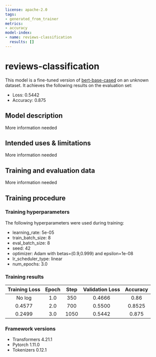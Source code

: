 ```yaml
---
license: apache-2.0
tags:
- generated_from_trainer
metrics:
- accuracy
model-index:
- name: reviews-classification
  results: []
---
```


<!-- This model card has been generated automatically according to the information the Trainer had access to. You
should probably proofread and complete it, then remove this comment. -->

# reviews-classification

This model is a fine-tuned version of [bert-base-cased](https://huggingface.co/bert-base-cased) on an unknown dataset.
It achieves the following results on the evaluation set:
- Loss: 0.5442
- Accuracy: 0.875

## Model description

More information needed

## Intended uses & limitations

More information needed

## Training and evaluation data

More information needed

## Training procedure

### Training hyperparameters

The following hyperparameters were used during training:
- learning_rate: 5e-05
- train_batch_size: 8
- eval_batch_size: 8
- seed: 42
- optimizer: Adam with betas=(0.9,0.999) and epsilon=1e-08
- lr_scheduler_type: linear
- num_epochs: 3.0

### Training results

| Training Loss | Epoch | Step | Validation Loss | Accuracy |
|:-------------:|:-----:|:----:|:---------------:|:--------:|
| No log        | 1.0   | 350  | 0.4666          | 0.86     |
| 0.4577        | 2.0   | 700  | 0.5500          | 0.8525   |
| 0.2499        | 3.0   | 1050 | 0.5442          | 0.875    |


### Framework versions

- Transformers 4.21.1
- Pytorch 1.11.0
- Tokenizers 0.12.1
